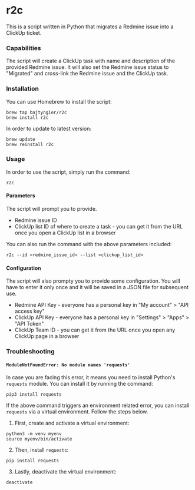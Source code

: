 # r2c
This is a script written in Python that migrates a Redmine issue into a ClickUp ticket.

### Capabilities
The script will create a ClickUp task with name and description of the provided Redmine issue. It will also set the Redmine issue status to "Migrated" and cross-link the Redmine issue and the ClickUp task.

### Installation
You can use Homebrew to install the script:
```
brew tap bajtyngier/r2c
brew install r2c
```
In order to update to latest version:
```
brew update
brew reinstall r2c
```
### Usage
In order to use the script, simply run the command:
```
r2c
```
#### Parameters
The script will prompt you to provide.
* Redmine issue ID
* ClickUp list ID of where to create a task - you can get it from the URL once you open a ClickUp list in a browser

You can also run the command with the above parameters included:
```
r2c --id <redmine_issue_id> --list <clickup_list_id>
```

#### Configuration
The script will also prompty you to provide some configuration. You will have to enter it only once and it will be saved in a JSON file for subsequent use.
* Redmine API Key - everyone has a personal key in "My account" > "API access key"
* ClickUp API Key - everyone has a personal key in "Settings" > "Apps" > "API Token"
* ClickUp Team ID - you can get it from the URL once you open any ClickUp page in a browser

### Troubleshooting

#### `ModuleNotFoundError: No module names 'requests'`
In case you are facing this error, it means you need to install Python's `requests` module. You can install it by running the command:
```
pip3 install requests
```
If the above command triggers an environment related error, you can install `requests` via a virtual environment. Follow the steps below.

1. First, create and activate a virtual environment:
```
python3 -m venv myenv
source myenv/bin/activate
```
2. Then, install `requests`:
```
pip install requests
```
3. Lastly, deactivate the virtual environment:
```
deactivate
```